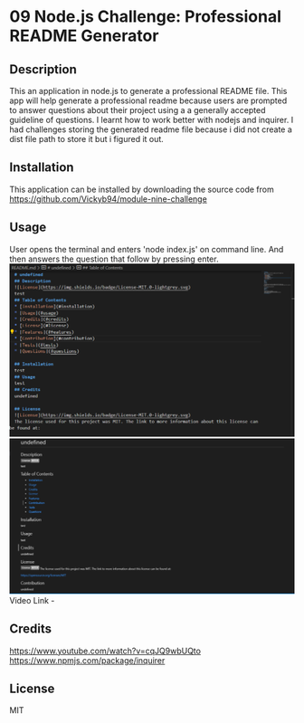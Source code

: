 # 09 Node.js Challenge: Professional README Generator

## Description
This an application in node.js to generate a professional README file. This app will help generate a professional readme because users are prompted to answer questions about their project using a a generally accepted guideline of questions.
I learnt how to work better with nodejs and inquirer. I had challenges storing the generated readme file because i did not create a dist file path to store it but i figured it out.

## Installation
This application can be installed by downloading the source code from https://github.com/Vickyb94/module-nine-challenge

## Usage
User opens the terminal and enters 'node index.js' on command line. And then answers the question that follow by pressing enter.
![alt text](images/created%20readme%20file.png)
![alt text](images/readme%20preview.png)
Video Link - 

## Credits
https://www.youtube.com/watch?v=cqJQ9wbUQto
https://www.npmjs.com/package/inquirer

## License
MIT
